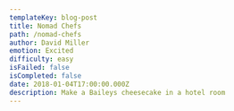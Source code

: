 ```yaml
---
templateKey: blog-post
title: Nomad Chefs
path: /nomad-chefs
author: David Miller
emotion: Excited
difficulty: easy
isFailed: false 
isCompleted: false
date: 2018-01-04T17:00:00.000Z
description: Make a Baileys cheesecake in a hotel room
---
```

